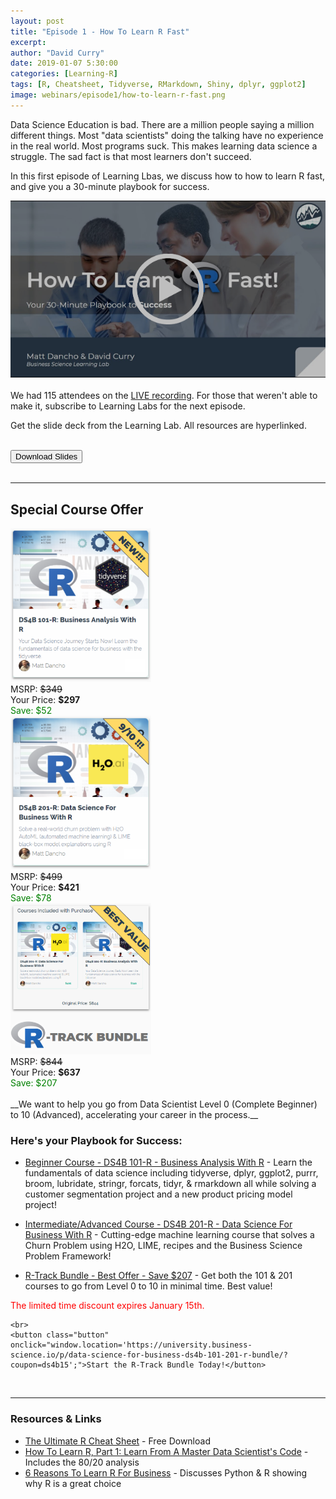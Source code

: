 ```yaml
---
layout: post
title: "Episode 1 - How To Learn R Fast"
excerpt: 
author: "David Curry"
date: 2019-01-07 5:30:00
categories: [Learning-R]
tags: [R, Cheatsheet, Tidyverse, RMarkdown, Shiny, dplyr, ggplot2]
image: webinars/episode1/how-to-learn-r-fast.png
---
```


Data Science Education is bad. There are a million people saying a million different things. Most "data scientists" doing the talking have no experience in the real world. Most programs suck. This makes learning data science a struggle. The sad fact is that most learners don't succeed. 

In this first episode of Learning Lbas, we discuss how to how to learn R fast, and give you a 30-minute playbook for success.

<div class="text-center">
<a href="https://www.youtube.com/watch?v=lv7dPtZGrrg"><img src="/assets/webinars/episode1/vide-thumb.png"></a>
</div>

<br>
We had 115 attendees on the <a href="https://www.youtube.com/watch?v=lv7dPtZGrrg">LIVE recording</a>. For those that weren't able to make it, subscribe to Learning Labs for the next episode.

Get the slide deck from the Learning Lab. All resources are hyperlinked. 

<br>
<div class="text-center" >
    <button onclick="window.location='/assets/webinars/episode1/How_To_Learn_R_Fast.pdf';">Download Slides</button>
</div>

<br>
<hr>

## Special Course Offer

<div class="row">
    <div class="col-md-12">
        <div class="col-md-4 text-center">
            <a href="https://university.business-science.io/p/ds4b-101-r-business-analysis-r/?coupon=ds4b15"><img src="/assets/webinars/episode1/101-R-image.png" width="225" height="246" style="border:0;box-shadow:0 0 0 0;"></a>
            <br>
            MSRP: <span style="text-decoration:line-through;">$349</span> <br>
            Your Price: <strong>$297</strong> <br>
            <span style="color:green">Save: $52</span>
        </div>
        <div class="col-md-4 text-center">
            <a href="https://university.business-science.io/p/hr201-using-machine-learning-h2o-lime-to-predict-employee-turnover/?coupon_code=DS4B15"><img src="/assets/webinars/episode1/201-R-image.png" width="225" height="246" style="border:0;box-shadow:0 0 0 0;"></a>
            <br>
            MSRP: <span style="text-decoration:line-through;">$499</span> <br>
            Your Price: <strong>$421</strong> <br>
            <span style="color:green">Save: $78</span>
        </div>
        <div class="col-md-4 text-center">
            <a href="https://university.business-science.io/p/data-science-for-business-ds4b-101-201-r-bundle/?coupon=ds4b15"><img src="/assets/webinars/episode1/bundle-image.png" width="225" height="242" style="border:0;box-shadow:0 0 0 0;"></a>
            <br>
            MSRP: <span style="text-decoration:line-through;">$844</span> <br>
            Your Price: <strong>$637</strong> <br>
            <span style="color:green">Save: $207</span>
        </div>
    </div>
</div>

<br>
__We want to help you go from Data Scientist Level 0 (Complete Beginner) to 10 (Advanced), accelerating your career in the process.__

### Here's your Playbook for Success:

- <a href="https://university.business-science.io/p/ds4b-101-r-business-analysis-r/?coupon=ds4b15">Beginner Course - DS4B 101-R - Business Analysis With R</a> - Learn the fundamentals of data science including tidyverse, dplyr, ggplot2, purrr, broom, lubridate, stringr, forcats, tidyr, & rmarkdown all while solving a customer segmentation project and a new product pricing model project!

- <a href="https://university.business-science.io/p/hr201-using-machine-learning-h2o-lime-to-predict-employee-turnover/?coupon_code=DS4B15">Intermediate/Advanced Course - DS4B 201-R - Data Science For Business With R</a> - Cutting-edge machine learning course that solves a Churn Problem using H2O, LIME, recipes and the Business Science Problem Framework!

- <a href="https://university.business-science.io/p/data-science-for-business-ds4b-101-201-r-bundle/?coupon=ds4b15">R-Track Bundle - Best Offer - Save $207</a> - Get both the 101 & 201 courses to go from Level 0 to 10 in minimal time. Best value!

<div class="text-center">
    <div style="color:red;">The limited time discount expires January 15th.</div>

    <br>
    <button class="button"
    onclick="window.location='https://university.business-science.io/p/data-science-for-business-ds4b-101-201-r-bundle/?coupon=ds4b15';">Start the R-Track Bundle Today!</button>
</div>

<br>
<hr>

### Resources &amp; Links

- <a href="https://www.business-science.io/r-cheatsheet.html?utm_source=Business+Science+-+Combined+List">The Ultimate R Cheat Sheet</a> - Free Download
- <a href="https://www.business-science.io/learning-r/2018/03/03/how_to_learn_R_pt1.html">How To Learn R, Part 1: Learn From A Master Data Scientist's Code</a> - Includes the 80/20 analysis
- <a href="https://www.business-science.io/business/2017/12/27/six-reasons-to-use-R-for-business.html">6 Reasons To Learn R For Business</a> - Discusses Python & R showing why R is a great choice